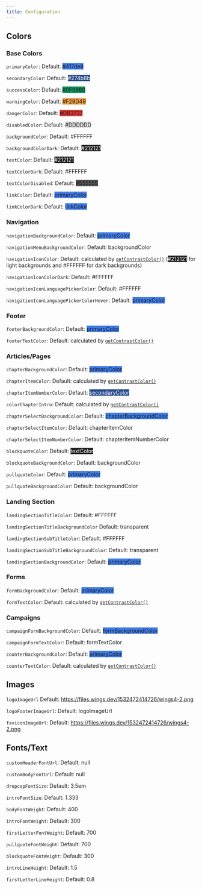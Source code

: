 ```yaml
---
title: Configuration
---
```


## Colors

### Base Colors

`primaryColor`: Default: <span style="background-color: #417de8">#417de8</span>

`secondaryColor`: Default: <span style="background-color: #274b8b; color: #FFFFFF">#274b8b</span>

`successColor`: Default: <span style="background-color: #0F9960">#0F9960</span>

`warningColor`: Default: <span style="background-color: #F29D49">#F29D49</span>

`dangerColor`: Default: <span style="background-color: #DB3737">#DB3737</span>

`disabledColor`: Default: <span style="background-color: #DDDDDD">#DDDDDD</span>

`backgroundColor`: Default: <span style="background-color: #FFFFFF">#FFFFFF</span>

`backgroundColorDark`: Default: <span style="background-color: #212121; color: #fff">#212121</span>

`textColor`: Default: <span style="background-color: #212121; color: #ffffff">#212121</span>

`textColorDark`: Default: <span style="background-color: #ffffff">#FFFFFF</span>

`textColorDisabled`: Default: <span style="background-color: #555555">#555555</span>

`linkColor`: Default: <span style="background-color: #417de8">primaryColor</span>

`linkColorDark`: Default: <span style="background-color: #417de8">linkColor</span>

### Navigation

`navigationBackgroundColor`: Default: <span style="background-color: #417de8">primaryColor</span>

`navigationMenuBackgroundColor`: Default: <span style="background-color: #FFFFFF">backgroundColor</span>

`navigationIconColor`: Default: calculated by [`getContrastColor()`](/docs/dev/crane/utils#getcontrastcolor-options) (<span style="background-color: #212121; color: #FFFFFF">#212121</span> for light backgrounds and <span style="background-color: #FFFFFF">#FFFFFF</span> for dark backgrounds)

`navigationIconColorDark`: Default: <span style="background-color: #FFFFFF">#FFFFFF</span>

`navigationIconLanguagePickerColor`: Default: <span style="background-color: #FFFFFF">#FFFFFF</span>

`navigationIconLanguagePickerColorHover`: Default: <span style="background-color: #417de8">primaryColor</span>

### Footer

`footerBackgroundColor`: Default: <span style="background-color: #417de8">primaryColor</span>

`footerTextColor`: Default: calculated by [`getContrastColor()`](/docs/dev/crane/utils#getcontrastcolor-options)

### Articles/Pages

`chapterBackgroundColor`: Default: <span style="background-color: #417de8">primaryColor</span>

`chapterItemColor`: Default: calculated by [`getContrastColor()`](/docs/dev/crane/utils#getcontrastcolor-options)

`chapterItemNumberColor`: Default: <span style="background-color: #274b8b; color: #FFFFFF">secondaryColor</span>

`colorChapterIntro`: Default: calculated by [`getContrastColor()`](/docs/dev/crane/utils#getcontrastcolor-options)

`chapterSelectBackgroundColor`: Default: <span style="background-color: #417de8">chapterBackgroundColor</span>

`chapterSelectItemColor`: Default: chapterItemColor

`chapterSelectItemNumberColor`: Default: chapterItemNumberColor

`blockquoteColor`: Default: <span style="background-color: #212121; color: #ffffff">textColor</span>

`blockquoteBackgroundColor`: Default: <span style="background-color: #ffffff">backgroundColor</span>

`pullquoteColor`: Default: <span style="background-color: #417de8">primaryColor</span>

`pullquoteBackgroundColor`: Default: <span style="background-color: #ffffff">backgroundColor</span>

### Landing Section

`landingSectionTitleColor`: Default: <span style="background-color: #FFFFFF">#FFFFFF</span>

`landingSectionTitleBackgroundColor` Default: <span style="background-color: transparent">transparent</span>

`landingSectionSubTitleColor`: Default: <span style="background-color: #FFFFFF">#FFFFFF</span>

`landingSectionSubTitleBackgroundColor`: Default: <span style="background-color: transparent">transparent</span>

`landingSectionBackgroundColor`: Default: <span style="background-color: #417de8">primaryColor</span>

### Forms

`formBackgroundColor`: Default: <span style="background-color: #417de8">primaryColor</span>

`formTextColor`: Default: calculated by [`getContrastColor()`](/docs/dev/crane/utils#getcontrastcolor-options)

### Campaigns

`campaignFormBackgroundColor`: Default: <span style="background-color: #417de8">formBackgroundColor</span>

`campaignFormTextColor`: Default: formTextColor

`counterBackgroundColor`: Default: <span style="background-color: #417de8">primaryColor</span>

`counterTextColor`: Default: calculated by [`getContrastColor()`](/docs/dev/crane/utils#getcontrastcolor-options)

## Images

`logoImageUrl` Default: https://files.wings.dev/1532472414726/wings4-2.png

`logoFooterImageUrl`: Default: logoImageUrl

`faviconImageUrl`: Default: https://files.wings.dev/1532472414726/wings4-2.png

## Fonts/Text

`customHeaderFontUrl`: Default: null

`customBodyFontUrl`: Default: null

`dropcapFontSize`: Default: 3.5em

`introFontSize`: Default: 1.333

`bodyFontWeight`: Default: 400

`introFontWeight`: Default: 300

`firstLetterFontWeight`: Default: 700

`pullquoteFontWeight`: Default: 700

`blockquoteFontWeight`: Default: 300

`introLineHeight`: Default: 1.5

`firstLetterLineHeight`: Default: 0.8